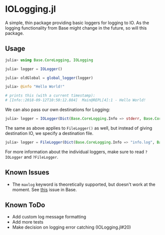 # IOLogging.jl

A simple, thin package providing basic loggers for logging to IO. As the logging functionality from Base might change in the future, so will this package.

## Usage

```julia
julia> using Base.CoreLogging, IOLogging

julia> logger = IOLogger()

julia> oldGlobal = global_logger(logger)

julia> @info "Hello World!"

# prints this (with a current timestamp):
# [Info::2018-09-12T10:50:12.884]  Main@REPL[4]:1 - Hello World!
```

We can also pass our own destinations for Logging:

```julia
julia> logger = IOLogger(Dict(Base.CoreLogging.Info => stderr, Base.CoreLogging.Error => devnull)) # default is stdout for everything above Info
```

The same as above applies to `FileLogger()` as well, but instead of giving destination IO, we specify a destination file.

```julia
julia> logger = FileLogger(Dict(Base.CoreLogging.Info => "info.log", Base.CoreLogging.Error => "error.log")) # default is default.log for everything above Info
```

For more information about the individual loggers, make sure to read `?IOLogger` and `?FileLogger`.

## Known Issues

 * The `maxlog` keyword is theoretically supported, but doesn't work at the moment. See [this](https://github.com/JuliaLang/julia/issues/28786) issue in Base.

## Known ToDo

 * Add custom log message formatting
 * Add more tests
 * Make decision on logging error catching (IOLogging.jl#20)
